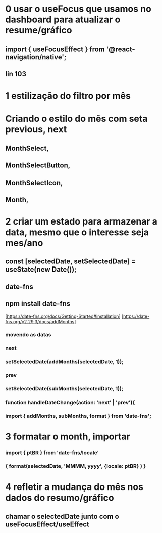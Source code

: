 # 0 usar o useFocus que usamos no dashboard para atualizar o resume/gráfico
## import { useFocusEffect } from '@react-navigation/native';
## lin 103
# 1 estilização do filtro por mês
# Criando o estilo do mês com seta previous, next
##    MonthSelect,
##    MonthSelectButton,
##    MonthSelectIcon,
##    Month,

# 2 criar um estado para armazenar a data, mesmo que o interesse seja mes/ano
##    const [selectedDate, setSelectedDate] = useState(new Date());
## date-fns
## npm install date-fns
[https://date-fns.org/docs/Getting-Started#installation]
[https://date-fns.org/v2.29.3/docs/addMonths]
### movendo as datas 
### next
###            setSelectedDate(addMonths(selectedDate, 1));
### prev 
###            setSelectedDate(subMonths(selectedDate, 1));

###    function handleDateChange(action: 'next' | 'prev'){
### import { addMonths, subMonths, format } from 'date-fns';
# 3 formatar o month, importar 
### import { ptBR } from 'date-fns/locale'
###                    <Month>
###                        { format(selectedDate, 'MMMM, yyyy', {locale: ptBR} ) }
###                    </Month>

# 4 refletir a mudança do mês nos dados do resumo/gráfico
## chamar o selectedDate junto com o useFocusEffect/useEffect